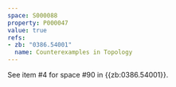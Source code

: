 ```yaml
---
space: S000088
property: P000047
value: true
refs:
- zb: "0386.54001"
  name: Counterexamples in Topology
---
```


See item #4 for space #90 in {{zb:0386.54001}}.
